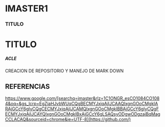 # IMASTER1
### TITULO
# TITULO
##### ACLE
CREACION DE REPOSITORIO Y MANEJO DE MARK DOWN


## REFERENCIAS

https://www.google.com/[searchq=imaster&rlz=1C1ONGR_esCO1084CO1084&oq=&gs_lcrp=EgZjaHJvbWUqCQgBECMYJxjqAjIJCAAQIxgnGOoCMgkIARAjGCcY6gIyCQgCECMYJxjqAjIJCAMQIxgnGOoCMgkIBBAjGCcY6gIyCQgFECMYJxjqAjIJCAYQIxgnGOoCMgkIBxAjGCcY6gLSAQsyODgwODgzajBqMagCCLACAQ&sourceid=chrome&ie=UTF-8](https://github.com/)
